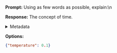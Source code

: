 **Prompt:**
Using as few words as possible, explain:\n

**Response:**
The concept of time.

<details><summary>Metadata</summary>

- Duration: 849 ms
- Datetime: 2023-09-16T12:55:29.506703
- Model: gpt-3.5-turbo-0613

</details>

**Options:**
```json
{"temperature": 0.1}
```

